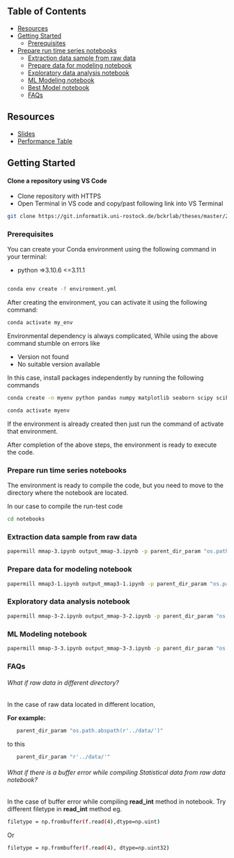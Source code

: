 ## Table of Contents

- [Resources](#resources)
- [Getting Started](#getting-started)
  - [Prerequisites](#prerequisites)
- [Prepare run time series notebooks](#prepare-run-time-series-notebooks)
  - [Extraction data sample from raw data](#extraction-data-sample-from-raw-data)
  - [Prepare data for modeling notebook](#prepare-data-for-modeling-notebook)
  - [Exploratory data analysis notebook](#exploratory-data-analysis-notebook)
  - [ML Modeling notebook](#ml-modeling-notebook)
  - [Best Model notebook](#best-model-notebook)
  - [FAQs](#faqs)




## Resources

- [Slides](https://docs.google.com/presentation/d/13ZlI3FTh6VrviMzwRgV2q84-8SF6G69ucPowO5hfIeQ/edit?usp=sharing)
- [Performance Table](https://docs.google.com/spreadsheets/d/1LKn9JhQg9fdud49Y8hydikn2-QYBbj0hfzsUkexK8Dk/edit?usp=sharing)


## Getting Started

#### Clone a repository using VS Code

- Clone repository with HTTPS
- Open Terminal in VS code and copy/past following link into VS Terminal

```bash
git clone https://git.informatik.uni-rostock.de/bckrlab/theses/master/2023_musa-kaleem_martin.git
```

### Prerequisites

You can create your Conda environment using the following command in your terminal:

  - python =>3.10.6 <=3.11.1
```bash

conda env create -f environment.yml
```
After creating the environment, you can activate it using the following command:

```bash
conda activate my_env
```

Environmental dependency is always complicated, While using the above command stumble on errors like 
  - Version not found
  - No suitable version available

In this case, install packages independently by running the following commands 

```bash
conda create -n myenv python pandas numpy matplotlib seaborn scipy scikit-learn jupyter tensorflow keras pytorch
```

```bash
conda activate myenv
```

If the environment is already created then just run the command of activate that environment.

After completion of the above steps, the environment is ready to execute the code.



### Prepare run time series notebooks

The environment is ready to compile the code, but you need to move to the directory where the notebook are located.

In our case to compile the run-test code 

```bash
cd notebooks
```

### Extraction data sample from raw data

```bash
papermill mmap-3.ipynb output_mmap-3.ipynb -p parent_dir_param "os.path.abspath(r'../data/')"
```

### Prepare data for modeling notebook

```bash
papermill mmap3-1.ipynb output_mmap3-1.ipynb -p parent_dir_param "os.path.abspath(r'../data/')"
```


### Exploratory data analysis notebook

```bash
papermill mmap-3-2.ipynb output_mmap-3-2.ipynb -p parent_dir_param "os.path.abspath(r'../data/')"
```

### ML Modeling notebook

```bash
papermill mmap-3-3.ipynb output_mmap-3-3.ipynb -p parent_dir_param "os.path.abspath(r'../data/')"
```




### FAQs


###### What if raw data in different directory?

 In the case of raw data located in different location, 

**For example:**
 ```bash
    parent_dir_param "os.path.abspath(r'../data/')"
 ```
 to this

 ```bash
    parent_dir_param "r'../data/'"
 ```


###### What if there is a buffer error while compiling Statistical data from raw data notebook?

 In the case of buffer error while compiling **read_int** method in notebook.
 Try different filetype in **read_int** method eg.

 ```bash
 filetype = np.frombuffer(f.read(4),dtype=np.uint)
 ```
 Or

```bash
filetype = np.frombuffer(f.read(4), dtype=np.uint32)
```



   


